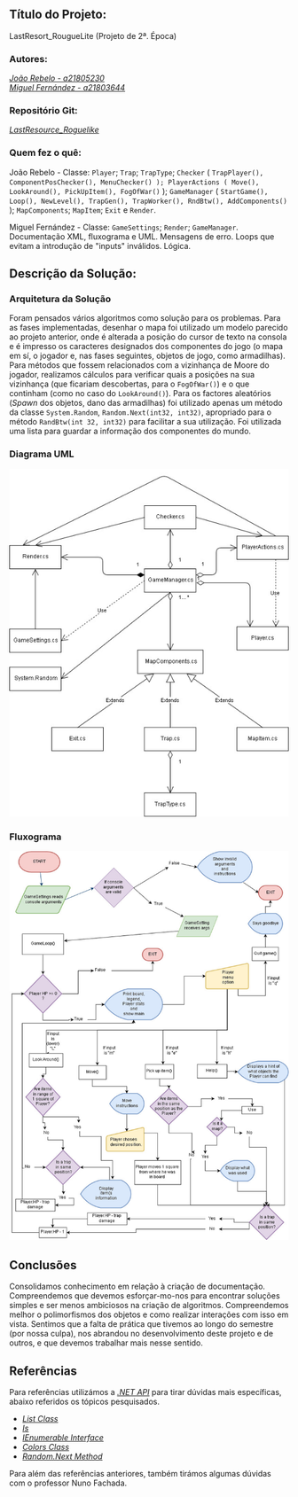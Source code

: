 ## Título do Projeto:
LastResort_RougueLite (Projeto de 2ª. Época)

### Autores:

*[João Rebelo - a21805230](https://github.com/JBernardoRebelo)* <br />
*[Miguel Fernández - a21803644](https://github.com/MizuRyujin)*

### Repositório Git:

*[LastResource_Roguelike](https://github.com/JBernardoRebelo/LastResource_Roguelike)*

### Quem fez o quê:

João Rebelo - Classe: `Player`; `Trap`; `TrapType`; `Checker` ( `TrapPlayer(), ComponentPosChecker(), MenuChecker() ); PlayerActions ( Move(), LookAround(), PickUpItem(), FogOfWar()` ); `GameManager` ( `StartGame(), Loop(), NewLevel(), TrapGen(), TrapWorker(), RndBtw(), AddComponents()` ); `MapComponents`; `MapItem`; `Exit` e `Render`.

Miguel Fernández - Classe: `GameSettings`; `Render`; `GameManager`. Documentação XML, fluxograma e UML. Mensagens de erro. Loops que evitam a introdução de "inputs" inválidos. Lógica.

## Descrição da Solução:

### Arquitetura da Solução

Foram pensados vários algoritmos como solução para os problemas.
Para as fases implementadas, desenhar o mapa foi utilizado um modelo parecido ao projeto anterior, onde é alterada a posição do cursor de texto na consola e é impresso os caracteres designados dos componentes do jogo (o mapa em sí, o jogador e, nas fases seguintes, objetos de jogo, como armadilhas). Para métodos que fossem relacionados com a vizinhança de Moore do jogador, realizamos cálculos para verificar quais a posições na sua vizinhança (que ficariam descobertas, para o `FogOfWar()`) e o que continham (como no caso do `LookAround()`). Para os factores aleatórios (_Spawn_ dos objetos, dano das armadilhas) foi utilizado apenas um método da classe `System.Random`, `Random.Next(int32, int32)`, apropriado para o método `RandBtw(int 32, int32)` para facilitar a sua utilização.
Foi utilizada uma lista para guardar a informação dos componentes do mundo.

### Diagrama UML

![](UML_Projecto_2Epoca_LP1_fim.jpg)

### Fluxograma

![](Fluxograma_Projecto_2Epoca_LP1_final.jpg)

## Conclusões

Consolidamos conhecimento em relação à criação de documentação. Compreendemos que devemos esforçar-mo-nos para encontrar soluções simples e ser menos ambiciosos na criação de algoritmos. Compreendemos melhor o polimorfismos dos objetos e como realizar interações com isso em vista. Sentimos que a falta de prática que tivemos ao longo do semestre (por nossa culpa), nos abrandou no desenvolvimento deste projeto e de outros, e que devemos trabalhar mais nesse sentido.

## Referências

Para referências utilizámos a
 *[.NET API](https://docs.microsoft.com/en-us/dotnet/api/?view=netcore-2.2)* 
 para tirar dúvidas mais específicas, abaixo referidos os tópicos pesquisados.

- *[List Class](https://docs.microsoft.com/en-us/dotnet/api/system.collections.generic.list-1?view=netcore-2.2)*
- *[Is](https://docs.microsoft.com/en-us/dotnet/csharp/language-reference/keywords/is)*
- *[IEnumerable Interface](https://docs.microsoft.com/en-us/dotnet/api/system.collections.ienumerable?view=netframework-4.8)*
- *[Colors Class](https://docs.microsoft.com/en-us/dotnet/api/system.windows.media.colors?view=netframework-4.8)*
- *[Random.Next Method](https://docs.microsoft.com/en-us/dotnet/api/system.random.next?view=netframework-4.8)*

Para além das referências anteriores,
 também tirámos algumas dúvidas com o professor Nuno Fachada.

